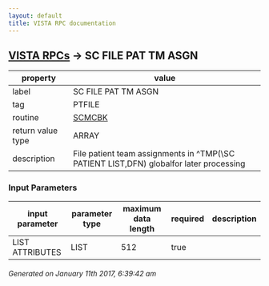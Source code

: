 ```yaml
---
layout: default
title: VISTA RPC documentation
---
```




## [VISTA RPCs](TableOfContent.md) &#8594; SC FILE PAT TM ASGN 

 property | value 
--- | --- 
 label | SC FILE PAT TM ASGN
 tag | PTFILE
 routine | [SCMCBK](http://code.osehra.org/dox/Routine_SCMCBK_source.html)
 return value type | ARRAY
 description | File patient team assignments in ^TMP(\SC PATIENT LIST\,DFN) globalfor later processing

### Input Parameters

| input parameter | parameter type | maximum data length | required | description | 
| --- | --- | --- | --- | --- | 
| LIST ATTRIBUTES | LIST | 512 | true |  | 




 ###### Generated on January 11th 2017, 6:39:42 am